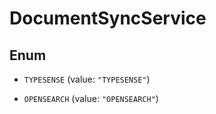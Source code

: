 

# DocumentSyncService

## Enum


* `TYPESENSE` (value: `"TYPESENSE"`)

* `OPENSEARCH` (value: `"OPENSEARCH"`)



